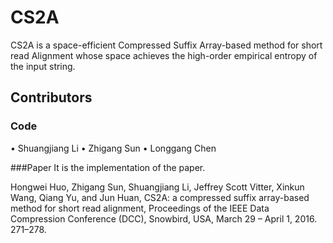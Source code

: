 # CS2A
CS2A is a space-efficient Compressed Suffix Array-based method for short read Alignment whose space achieves the high-order empirical entropy of the input string.

## Contributors
### Code
  •	Shuangjiang Li 
  •	Zhigang Sun
  •	Longgang Chen

###Paper
It is the implementation of the paper.

Hongwei Huo, Zhigang Sun, Shuangjiang Li, Jeffrey Scott Vitter, Xinkun Wang, Qiang Yu, and Jun Huan, CS2A: a compressed suffix array-based method for short read alignment, Proceedings of the IEEE Data Compression Conference (DCC), Snowbird, USA, March 29 – April 1, 2016. 271–278.
